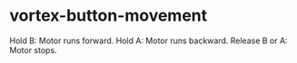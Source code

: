 # vortex-button-movement
Hold B: Motor runs forward. Hold A: Motor runs backward. Release B or A: Motor stops.
